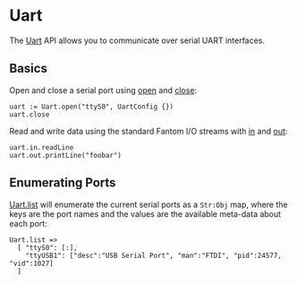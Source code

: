 # Uart

The [Uart](../api/studs/Uart.html) API allows you to communicate over serial
UART interfaces.

## Basics

[open]:  ../api/studs/Uart.html#open
[close]: ../api/studs/Uart.html#close
[in]:    ../api/studs/Uart.html#in
[out]:   ../api/studs/Uart.html#out

Open and close a serial port using [open][open] and [close][close]:

    uart := Uart.open("ttyS0", UartConfig {})
    uart.close

Read and write data using the standard Fantom I/O streams with [in][in] and
[out][out]:

    uart.in.readLine
    uart.out.printLine("foobar")

## Enumerating Ports

[Uart.list](../api/studs/Uart.html#list) will enumerate the current serial
ports as a `Str:Obj` map, where the keys are the port names and the values are
the available meta-data about each port:

    Uart.list =>
      [ "ttyS0": [:],
        "ttyUSB1": ["desc":"USB Serial Port", "man":"FTDI", "pid":24577, "vid":1027]
      ]
